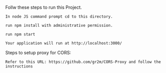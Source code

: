 Follw these steps to run this Project.

    In node JS command prompt cd to this directory.

    run npm install with administrative permission.

    run npm start

    Your application will run at http://localhost:3000/

Steps to setup proxy for CORS:

    Refer to this URL: https://github.com/gr2m/CORS-Proxy and follow the instructions
